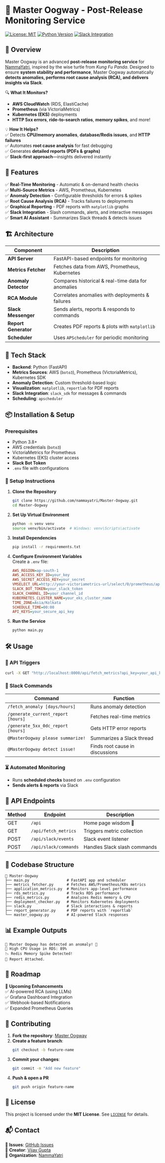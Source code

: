 
# 🐢 Master Oogway - Post-Release Monitoring Service

[![License: MIT](https://img.shields.io/badge/License-MIT-yellow.svg)](https://opensource.org/licenses/MIT)
[![Python Version](https://img.shields.io/badge/Python-3.8%2B-blue)](https://www.python.org/)
[![Slack Integration](https://img.shields.io/badge/Slack-Integrated-brightgreen)](https://slack.com/)

## 🚀 Overview

Master Oogway is an advanced **post-release monitoring service** for [NammaYatri](https://github.com/nammayatri), inspired by the wise turtle from *Kung Fu Panda*. Designed to ensure **system stability and performance**, Master Oogway automatically **detects anomalies, performs root cause analysis (RCA), and delivers insights via Slack**.

🔍 **What It Monitors?**  
- **AWS CloudWatch** (RDS, ElastiCache)  
- **Prometheus** (via VictoriaMetrics)  
- **Kubernetes (EKS)** deployments  
- **HTTP 5xx errors**, **ride-to-search ratios**, **memory spikes**, and more!  

💡 **How It Helps?**  
✅ Detects **CPU/memory anomalies**, **database/Redis issues**, and **HTTP failures**  
✅ Automates **root cause analysis** for fast debugging  
✅ Generates **detailed reports (PDFs & graphs)**  
✅ **Slack-first approach**—insights delivered instantly  

## 🎯 Features

✅ **Real-Time Monitoring** - Automatic & on-demand health checks  
✅ **Multi-Source Metrics** - AWS, Prometheus, Kubernetes  
✅ **Anomaly Detection** - Configurable thresholds for errors & spikes  
✅ **Root Cause Analysis (RCA)** - Tracks failures to deployments  
✅ **Graphical Reporting** - PDF reports with `matplotlib` graphs  
✅ **Slack Integration** - Slash commands, alerts, and interactive messages  
✅ **Smart AI Assistant** - Summarizes Slack threads & detects issues  

## 🏗️ Architecture

| **Component**         | **Description** |
|----------------------|---------------------------------|
| **API Server**       | FastAPI-based endpoints for monitoring |
| **Metrics Fetcher**  | Fetches data from AWS, Prometheus, Kubernetes |
| **Anomaly Detector** | Compares historical & real-time data for anomalies |
| **RCA Module**       | Correlates anomalies with deployments & failures |
| **Slack Messenger**  | Sends alerts, reports & responds to commands |
| **Report Generator** | Creates PDF reports & plots with `matplotlib` |
| **Scheduler**        | Uses `APScheduler` for periodic monitoring |

## 🔧 Tech Stack

- **Backend**: Python (FastAPI)
- **Metrics Sources**: AWS (`boto3`), Prometheus (VictoriaMetrics), Kubernetes SDK
- **Anomaly Detection**: Custom threshold-based logic
- **Visualization**: `matplotlib`, `reportlab` for PDF reports
- **Slack Integration**: `slack_sdk` for messages & commands
- **Scheduling**: `apscheduler`

## 📦 Installation & Setup

### Prerequisites

- Python 3.8+
- AWS credentials (`boto3`)
- VictoriaMetrics for Prometheus
- Kubernetes (EKS) cluster access
- **Slack Bot Token**
- `.env` file with configurations

### 🔌 Setup Instructions

1. **Clone the Repository**  
   ```bash
   git clone https://github.com/nammayatri/Master-Oogway.git
   cd Master-Oogway
   ```
2. **Set Up Virtual Environment**  
   ```bash
   python -m venv venv
   source venv/bin/activate  # Windows: venv\Scripts\activate
   ```
3. **Install Dependencies**  
   ```bash
   pip install -r requirements.txt
   ```
4. **Configure Environment Variables**  
   Create a `.env` file:
   ```ini
   AWS_REGION=ap-south-1
   AWS_ACCESS_KEY_ID=your_key
   AWS_SECRET_ACCESS_KEY=your_secret
   VMSELECT_URL=http://your-victoriametrics-url/select/0/prometheus/api/v1
   SLACK_BOT_TOKEN=your_slack_token
   SLACK_CHANNEL_ID=your_channel_id
   KUBERNETES_CLUSTER_NAME=your_eks_cluster_name
   TIME_ZONE=Asia/Kolkata
   SCHEDULE_TIME=00:00
   API_KEYS=your_secure_api_key
   ```
5. **Run the Service**  
   ```bash
   python main.py
   ```

## 🛠️ Usage

### 🚀 API Triggers

```bash
curl -X GET "http://localhost:8000/api/fetch_metrics?api_key=your_api_key"
```

### 💬 Slack Commands

| **Command** | **Function** |
|------------|----------------------------------------|
| `/fetch_anomaly [days/hours]` | Runs anomaly detection |
| `/generate_current_report [hours]` | Fetches real-time metrics |
| `/generate_5xx_0dc_report [hours]` | Gets HTTP error reports |
| `@MasterOogway please summarize!` | Summarizes a Slack thread |
| `@MasterOogway detect issue!` | Finds root cause in discussions |

### ⏳ Automated Monitoring

- Runs **scheduled checks** based on `.env` configuration
- **Sends alerts & reports** via Slack

## 🔑 API Endpoints

| **Method** | **Endpoint**            | **Description** |
|-----------|-------------------------|----------------|
| GET       | `/api`                   | Home page wisdom 🐢 |
| GET       | `/api/fetch_metrics`     | Triggers metric collection |
| POST      | `/api/slack/events`      | Slack event listener |
| POST      | `/api/slack/commands`    | Handles Slack slash commands |

## 📂 Codebase Structure

```
📂 Master-Oogway
├── main.py                 # FastAPI app and scheduler
├── metrics_fetcher.py      # Fetches AWS/Prometheus/K8s metrics
├── application_metrics.py  # Monitors app-level performance
├── rds_metrics.py          # Tracks RDS performance
├── redis_metrics.py        # Analyzes Redis memory & CPU
├── deployment_checker.py   # Monitors Kubernetes deployments
├── slack.py                # Slack interactions & reports
├── report_generator.py     # PDF reports with `reportlab`
└── master_oogway.py        # AI-powered Slack responses
```

## 📊 Example Outputs

```
🚨 Master Oogway has detected an anomaly! 🐢
🔴 High CPU Usage in RDS: 89%
📉 Redis Memory Spike Detected!
📎 Report Attached.
```

## 🔮 Roadmap

🚀 **Upcoming Enhancements**  
✅ AI-powered RCA (using LLMs)  
✅ Grafana Dashboard Integration  
✅ Webhook-based Notifications  
✅ Expanded Prometheus Queries  

## 🤝 Contributing

1. **Fork the repository**: [Master Oogway](https://github.com/nammayatri/Master-Oogway)  
2. **Create a feature branch**:  
   ```bash
   git checkout -b feature-name
   ```
3. **Commit your changes**:  
   ```bash
   git commit -m "Add new feature"
   ```
4. **Push & open a PR**  
   ```bash
   git push origin feature-name
   ```

## 📜 License

This project is licensed under the **MIT License**. See [`LICENSE`](LICENSE) for details.

## 📬 Contact

📌 **Issues**: [GitHub Issues](https://github.com/nammayatri/Master-Oogway/issues)  
📌 **Creator**: [Vijay Gupta](https://github.com/vijaygupta18)  
📌 **Organization**: [NammaYatri](https://github.com/nammayatri) 